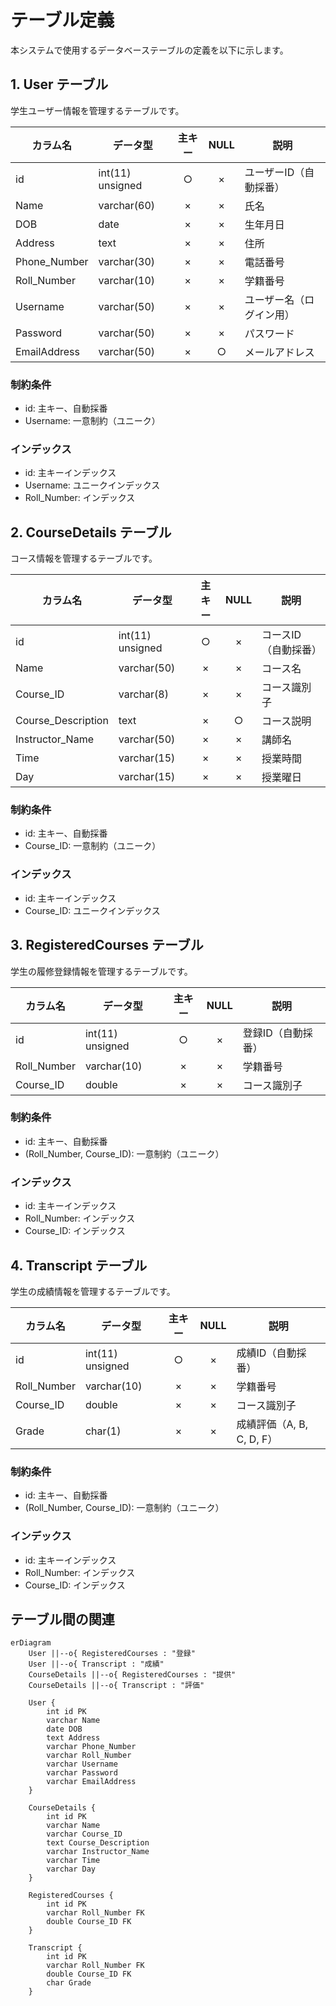# テーブル定義

本システムで使用するデータベーステーブルの定義を以下に示します。

## 1. User テーブル

学生ユーザー情報を管理するテーブルです。

| カラム名 | データ型 | 主キー | NULL | 説明 |
|---------|---------|:----:|:----:|------|
| id | int(11) unsigned | ○ | × | ユーザーID（自動採番） |
| Name | varchar(60) | × | × | 氏名 |
| DOB | date | × | × | 生年月日 |
| Address | text | × | × | 住所 |
| Phone_Number | varchar(30) | × | × | 電話番号 |
| Roll_Number | varchar(10) | × | × | 学籍番号 |
| Username | varchar(50) | × | × | ユーザー名（ログイン用） |
| Password | varchar(50) | × | × | パスワード |
| EmailAddress | varchar(50) | × | ○ | メールアドレス |

### 制約条件
- id: 主キー、自動採番
- Username: 一意制約（ユニーク）

### インデックス
- id: 主キーインデックス
- Username: ユニークインデックス
- Roll_Number: インデックス

## 2. CourseDetails テーブル

コース情報を管理するテーブルです。

| カラム名 | データ型 | 主キー | NULL | 説明 |
|---------|---------|:----:|:----:|------|
| id | int(11) unsigned | ○ | × | コースID（自動採番） |
| Name | varchar(50) | × | × | コース名 |
| Course_ID | varchar(8) | × | × | コース識別子 |
| Course_Description | text | × | ○ | コース説明 |
| Instructor_Name | varchar(50) | × | × | 講師名 |
| Time | varchar(15) | × | × | 授業時間 |
| Day | varchar(15) | × | × | 授業曜日 |

### 制約条件
- id: 主キー、自動採番
- Course_ID: 一意制約（ユニーク）

### インデックス
- id: 主キーインデックス
- Course_ID: ユニークインデックス

## 3. RegisteredCourses テーブル

学生の履修登録情報を管理するテーブルです。

| カラム名 | データ型 | 主キー | NULL | 説明 |
|---------|---------|:----:|:----:|------|
| id | int(11) unsigned | ○ | × | 登録ID（自動採番） |
| Roll_Number | varchar(10) | × | × | 学籍番号 |
| Course_ID | double | × | × | コース識別子 |

### 制約条件
- id: 主キー、自動採番
- (Roll_Number, Course_ID): 一意制約（ユニーク）

### インデックス
- id: 主キーインデックス
- Roll_Number: インデックス
- Course_ID: インデックス

## 4. Transcript テーブル

学生の成績情報を管理するテーブルです。

| カラム名 | データ型 | 主キー | NULL | 説明 |
|---------|---------|:----:|:----:|------|
| id | int(11) unsigned | ○ | × | 成績ID（自動採番） |
| Roll_Number | varchar(10) | × | × | 学籍番号 |
| Course_ID | double | × | × | コース識別子 |
| Grade | char(1) | × | × | 成績評価（A, B, C, D, F） |

### 制約条件
- id: 主キー、自動採番
- (Roll_Number, Course_ID): 一意制約（ユニーク）

### インデックス
- id: 主キーインデックス
- Roll_Number: インデックス
- Course_ID: インデックス

## テーブル間の関連

```mermaid
erDiagram
    User ||--o{ RegisteredCourses : "登録"
    User ||--o{ Transcript : "成績"
    CourseDetails ||--o{ RegisteredCourses : "提供"
    CourseDetails ||--o{ Transcript : "評価"
    
    User {
        int id PK
        varchar Name
        date DOB
        text Address
        varchar Phone_Number
        varchar Roll_Number
        varchar Username
        varchar Password
        varchar EmailAddress
    }
    
    CourseDetails {
        int id PK
        varchar Name
        varchar Course_ID
        text Course_Description
        varchar Instructor_Name
        varchar Time
        varchar Day
    }
    
    RegisteredCourses {
        int id PK
        varchar Roll_Number FK
        double Course_ID FK
    }
    
    Transcript {
        int id PK
        varchar Roll_Number FK
        double Course_ID FK
        char Grade
    }
``` 